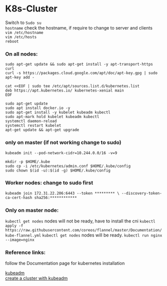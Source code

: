 # K8s-Cluster


Switch to `Sudo su`   
`hostname` check the hostname, if require to change to server and clients   
`vim /etc/hostname`   
`vim /etc/hosts`   
`reboot`   

### On all nodes:

`sudo apt-get update && sudo apt-get install -y apt-transport-https curl`    
`curl -s https://packages.cloud.google.com/apt/doc/apt-key.gpg | sudo apt-key add -`   


```
cat <<EOF | sudo tee /etc/apt/sources.list.d/kubernetes.list    
deb https://apt.kubernetes.io/ kubernetes-xenial main    
EOF  
```

`sudo apt-get update`   
`sudo apt install docker.io -y`    
`sudo apt-get install -y kubelet kubeadm kubectl`    
`sudo apt-mark hold kubelet kubeadm kubectl`   
`systemctl daemon-reload`   
`systemctl restart kubelet`   
`apt-get update && apt-get upgrade`    


### only on master (if not working change to sudo)
 
`kubeadm init --pod-network-cidr=10.244.0.0/16 -v=9`

```
mkdir -p $HOME/.kube
sudo cp -i /etc/kubernetes/admin.conf $HOME/.kube/config
sudo chown $(id -u):$(id -g) $HOME/.kube/config
```

### Worker nodes: change to sudo first
`kubeadm join 172.31.22.206:6443 --token ********* \
    --discovery-token-ca-cert-hash sha256:************`

### Only on master node:
`kubectl get nodes` nodes will not be ready, have to install the cni
`kubectl apply -f https://raw.githubusercontent.com/coreos/flannel/master/Documentation/kube-flannel.yml`
`kubectl get nodes` nodes will be ready.
`kubectl run nginx --image=nginx`


### Reference links:

follow the Documentation page for kubernetes installation   

[kubeadm](https://kubernetes.io/docs/setup/production-environment/tools/kubeadm/install-kubeadm/)   
[create a cluster with kubeadm](https://kubernetes.io/docs/setup/production-environment/tools/kubeadm/create-cluster-kubeadm/)   

